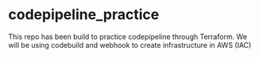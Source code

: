 # codepipeline_practice
This repo has been build to practice codepipeline through Terraform. We will be using codebuild and webhook to create infrastructure in AWS (IAC)
